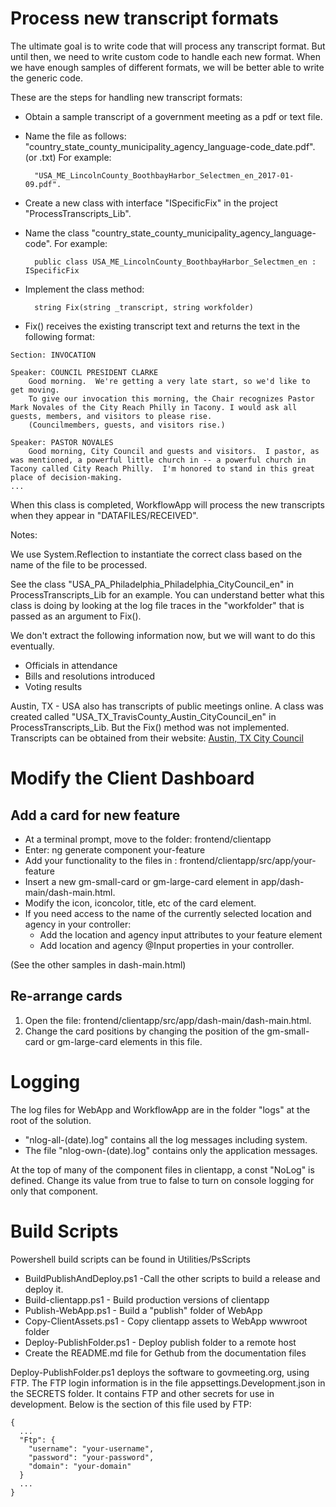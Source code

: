 # Process new transcript formats

The ultimate goal is to write code that will process any transcript format. But until then, we need to write custom code to handle each new format. When we have enough samples of different formats, we will be better able to write the generic code.

These are the steps for handling new transcript formats:

* Obtain a sample transcript of a government meeting as a pdf or text file.
* Name the file as follows: "country_state_county_municipality_agency_language-code_date.pdf". (or .txt) For example:

        "USA_ME_LincolnCounty_BoothbayHarbor_Selectmen_en_2017-01-09.pdf".

* Create a new class with interface "ISpecificFix" in the project "ProcessTranscripts_Lib".
* Name the class "country_state_county_municipality_agency_language-code". For example:

        public class USA_ME_LincolnCounty_BoothbayHarbor_Selectmen_en : ISpecificFix

* Implement the class method: 

        string Fix(string _transcript, string workfolder)

* Fix() receives the existing transcript text and returns the text in the following format:

```
Section: INVOCATION

Speaker: COUNCIL PRESIDENT CLARKE
    Good morning.  We're getting a very late start, so we'd like to get moving.
    To give our invocation this morning, the Chair recognizes Pastor Mark Novales of the City Reach Philly in Tacony. I would ask all guests, members, and visitors to please rise.
    (Councilmembers, guests, and visitors rise.)

Speaker: PASTOR NOVALES
    Good morning, City Council and guests and visitors.  I pastor, as was mentioned, a powerful little church in -- a powerful church in Tacony called City Reach Philly.  I'm honored to stand in this great place of decision-making. 
...
```

 
When this class is completed, WorkflowApp will process the new transcripts when they appear in "DATAFILES/RECEIVED".

 
Notes:

We use System.Reflection to instantiate the correct class based on the name of the file to be processed. 

See the class "USA_PA_Philadelphia_Philadelphia_CityCouncil_en" in  ProcessTranscripts_Lib for an example. You can understand better what this class is doing by looking at the log file traces in the "workfolder" that is passed as an argument to Fix().

We don't extract the following information now, but we will want to do this eventually.
* Officials in attendance
* Bills and resolutions introduced
* Voting results 

Austin, TX - USA also has transcripts of public meetings online.  A class was created called "USA_TX_TravisCounty_Austin_CityCouncil_en" in ProcessTranscripts_Lib. But the Fix() method was not implemented. Transcripts can be obtained from their website: [Austin, TX City Council](https://www.austintexas.gov/department/city-council/council/council_meeting_info_center.htm)








# Modify the Client Dashboard

## Add a card for new feature

*  At a terminal prompt, move to the folder: frontend/clientapp
*  Enter: ng generate component your-feature
*  Add your functionality to the files in : frontend/clientapp/src/app/your-feature
*  Insert a new gm-small-card or gm-large-card element in app/dash-main/dash-main.html.
*  Modify the icon, iconcolor, title, etc of the card element.
* If you need access to the name of the currently selected location and agency in your controller:
  * Add the location and agency input attributes to your feature element
  * Add location and agency @Input properties in your controller.

(See the other samples in dash-main.html)

## Re-arrange cards

1. Open the file: frontend/clientapp/src/app/dash-main/dash-main.html.
2. Change the card positions by
  changing the position of the gm-small-card or gm-large-card elements in this file.

# Logging

The log files for WebApp and WorkflowApp are in the folder "logs" at the root of the solution.
* "nlog-all-(date).log" contains all the log messages including system.
* The file "nlog-own-(date).log" contains only the application messages.

At the top of many of the component files in clientapp, a const "NoLog" is defined. Change its value from true to false to turn on console logging for only that component.

# Build Scripts

Powershell build scripts can be found in Utilities/PsScripts

* BuildPublishAndDeploy.ps1 -Call the other scripts to build a release and deploy it.
* Build-clientapp.ps1 - Build production versions of clientapp
* Publish-WebApp.ps1 - Build a "publish" folder of WebApp
* Copy-ClientAssets.ps1 - Copy clientapp assets to WebApp wwwroot folder
* Deploy-PublishFolder.ps1 - Deploy publish folder to a remote host
* Create the README.md file for Gethub from the documentation files

Deploy-PublishFolder.ps1 deploys the software to govmeeting.org, using FTP. The FTP login information is in the file appsettings.Development.json in the SECRETS folder. It contains FTP and other secrets for use in development. Below is the section of this file used by FTP:  

    {
      ...
      "Ftp": {
        "username": "your-username",
        "password": "your-password",
        "domain": "your-domain"
      }
      ...
    }

